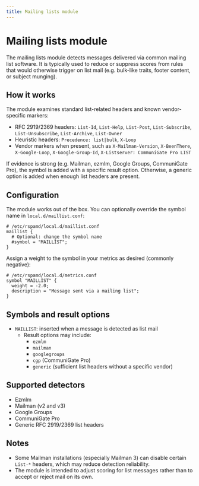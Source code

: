 ```yaml
---
title: Mailing lists module
---
```


# Mailing lists module

The mailing lists module detects messages delivered via common mailing list software. It is typically used to reduce or suppress scores from rules that would otherwise trigger on list mail (e.g. bulk-like traits, footer content, or subject munging).

## How it works

The module examines standard list-related headers and known vendor-specific markers:

- RFC 2919/2369 headers: `List-Id`, `List-Help`, `List-Post`, `List-Subscribe`, `List-Unsubscribe`, `List-Archive`, `List-Owner`
- Heuristic headers: `Precedence: list|bulk`, `X-Loop`
- Vendor markers when present, such as `X-Mailman-Version`, `X-BeenThere`, `X-Google-Loop`, `X-Google-Group-Id`, `X-Listserver: CommuniGate Pro LIST`

If evidence is strong (e.g. Mailman, ezmlm, Google Groups, CommuniGate Pro), the symbol is added with a specific result option. Otherwise, a generic option is added when enough list headers are present.

## Configuration

The module works out of the box. You can optionally override the symbol name in `local.d/maillist.conf`:

~~~hcl
# /etc/rspamd/local.d/maillist.conf
maillist {
  # Optional: change the symbol name
  #symbol = "MAILLIST";
}
~~~

Assign a weight to the symbol in your metrics as desired (commonly negative):

~~~hcl
# /etc/rspamd/local.d/metrics.conf
symbol "MAILLIST" {
  weight = -2.0;
  description = "Message sent via a mailing list";
}
~~~

## Symbols and result options

- `MAILLIST`: inserted when a message is detected as list mail
  - Result options may include:
    - `ezmlm`
    - `mailman`
    - `googlegroups`
    - `cgp` (CommuniGate Pro)
    - `generic` (sufficient list headers without a specific vendor)

## Supported detectors

- Ezmlm
- Mailman (v2 and v3)
- Google Groups
- CommuniGate Pro
- Generic RFC 2919/2369 list headers

## Notes

- Some Mailman installations (especially Mailman 3) can disable certain `List-*` headers, which may reduce detection reliability.
- The module is intended to adjust scoring for list messages rather than to accept or reject mail on its own.
